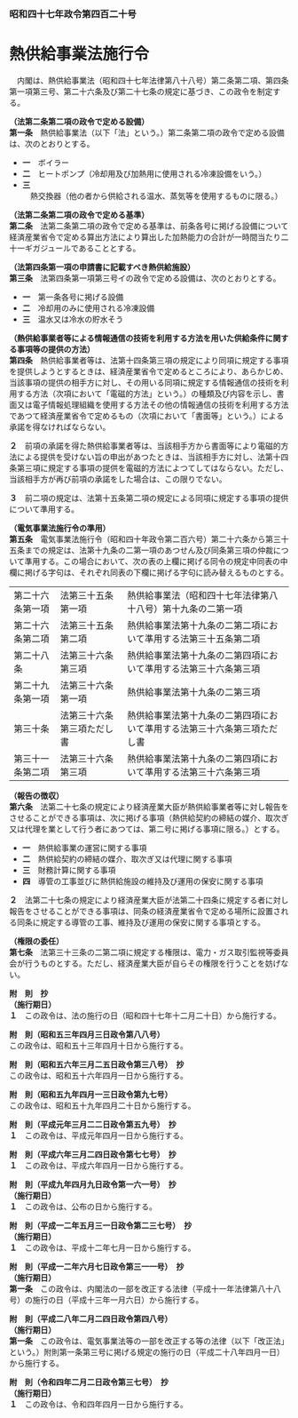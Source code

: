 ### 昭和四十七年政令第四百二十号  
# 熱供給事業法施行令  
　内閣は、熱供給事業法（昭和四十七年法律第八十八号）第二条第二項、第四条第一項第三号、第二十六条及び第二十七条の規定に基づき、この政令を制定する。  
  
**（法第二条第二項の政令で定める設備）**  
**第一条**　熱供給事業法（以下「法」という。）第二条第二項の政令で定める設備は、次のとおりとする。  
* **一**　ボイラー  
* **二**　ヒートポンプ（冷却用及び加熱用に使用される冷凍設備をいう。）  
* **三**　熱交換器（他の者から供給される温水、蒸気等を使用するものに限る。）  
  
**（法第二条第二項の政令で定める基準）**  
**第二条**　法第二条第二項の政令で定める基準は、前条各号に掲げる設備について経済産業省令で定める算出方法により算出した加熱能力の合計が一時間当たり二十一ギガジュールであることとする。  
  
**（法第四条第一項の申請書に記載すべき熱供給施設）**  
**第三条**　法第四条第一項第三号イの政令で定める設備は、次のとおりとする。  
* **一**　第一条各号に掲げる設備  
* **二**　冷却用のみに使用される冷凍設備  
* **三**　温水又は冷水の貯水そう  
  
**（熱供給事業者等による情報通信の技術を利用する方法を用いた供給条件に関する事項等の提供の方法）**  
**第四条**　熱供給事業者等は、法第十四条第三項の規定により同項に規定する事項を提供しようとするときは、経済産業省令で定めるところにより、あらかじめ、当該事項の提供の相手方に対し、その用いる同項に規定する情報通信の技術を利用する方法（次項において「電磁的方法」という。）の種類及び内容を示し、書面又は電子情報処理組織を使用する方法その他の情報通信の技術を利用する方法であつて経済産業省令で定めるもの（次項において「書面等」という。）による承諾を得なければならない。  
  
**２**　前項の承諾を得た熱供給事業者等は、当該相手方から書面等により電磁的方法による提供を受けない旨の申出があつたときは、当該相手方に対し、法第十四条第三項に規定する事項の提供を電磁的方法によつてしてはならない。ただし、当該相手方が再び前項の承諾をした場合は、この限りでない。  
  
**３**　前二項の規定は、法第十五条第二項の規定による同項に規定する事項の提供について準用する。  
  
**（電気事業法施行令の準用）**  
**第五条**　電気事業法施行令（昭和四十年政令第二百六号）第二十六条から第三十五条までの規定は、法第十九条の二第一項のあつせん及び同条第三項の仲裁について準用する。この場合において、次の表の上欄に掲げる同令の規定中同表の中欄に掲げる字句は、それぞれ同表の下欄に掲げる字句に読み替えるものとする。  

||||  
| --- | --- | --- |  
|第二十六条第一項|法第三十五条第一項|熱供給事業法（昭和四十七年法律第八十八号）第十九条の二第一項|  
|第二十六条第二項|法第三十五条第二項|熱供給事業法第十九条の二第二項において準用する法第三十五条第二項|  
|第二十八条|法第三十六条第三項|熱供給事業法第十九条の二第四項において準用する法第三十六条第三項|  
|第二十九条第一項|法第三十六条第一項|熱供給事業法第十九条の二第三項|  
|第三十条|法第三十六条第三項ただし書|熱供給事業法第十九条の二第四項において準用する法第三十六条第三項ただし書|  
|第三十一条第二項|法第三十六条第三項|熱供給事業法第十九条の二第四項において準用する法第三十六条第三項|  
  
  
**（報告の徴収）**  
**第六条**　法第二十七条の規定により経済産業大臣が熱供給事業者等に対し報告をさせることができる事項は、次に掲げる事項（熱供給契約の締結の媒介、取次ぎ又は代理を業として行う者にあつては、第二号に掲げる事項に限る。）とする。  
* **一**　熱供給事業の運営に関する事項  
* **二**　熱供給契約の締結の媒介、取次ぎ又は代理に関する事項  
* **三**　財務計算に関する事項  
* **四**　導管の工事並びに熱供給施設の維持及び運用の保安に関する事項  
  
**２**　法第二十七条の規定により経済産業大臣が法第二十四条に規定する者に対し報告をさせることができる事項は、同条の経済産業省令で定める場所に設置される同条に規定する導管の工事、維持及び運用の保安に関する事項とする。  
  
**（権限の委任）**  
**第七条**　法第三十三条の二第二項に規定する権限は、電力・ガス取引監視等委員会が行うものとする。ただし、経済産業大臣が自らその権限を行うことを妨げない。  
  
**附　則　抄**  
**（施行期日）**  
**１**　この政令は、法の施行の日（昭和四十七年十二月二十日）から施行する。  
  
**附　則（昭和五三年四月三日政令第八八号）**  
この政令は、昭和五十三年四月十日から施行する。  
  
**附　則（昭和五六年三月二五日政令第三八号）　抄**  
この政令は、昭和五十六年四月一日から施行する。  
  
**附　則（昭和五九年四月一三日政令第九七号）**  
この政令は、昭和五十九年四月二十日から施行する。  
  
**附　則（平成元年三月二二日政令第五九号）　抄**  
**１**　この政令は、平成元年四月一日から施行する。  
  
**附　則（平成六年三月二四日政令第七七号）　抄**  
**１**　この政令は、平成六年四月一日から施行する。  
  
**附　則（平成九年四月九日政令第一六一号）　抄**  
**（施行期日）**  
**１**　この政令は、公布の日から施行する。  
  
**附　則（平成一二年五月三一日政令第二三七号）　抄**  
**（施行期日）**  
**１**　この政令は、平成十二年七月一日から施行する。  
  
**附　則（平成一二年六月七日政令第三一一号）　抄**  
**（施行期日）**  
**第一条**　この政令は、内閣法の一部を改正する法律（平成十一年法律第八十八号）の施行の日（平成十三年一月六日）から施行する。  
  
**附　則（平成二八年二月二四日政令第四八号）**  
**（施行期日）**  
**第一条**　この政令は、電気事業法等の一部を改正する等の法律（以下「改正法」という。）附則第一条第三号に掲げる規定の施行の日（平成二十八年四月一日）から施行する。  
  
**附　則（令和四年二月二日政令第三七号）　抄**  
**（施行期日）**  
**１**　この政令は、令和四年四月一日から施行する。  
  
